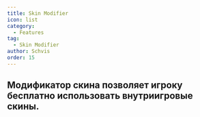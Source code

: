 ```yaml
---
title: Skin Modifier
icon: list
category:
  - Features
tag:
  - Skin Modifier
author: Schvis
order: 15
---
```


## Модификатор скина позволяет игроку бесплатно использовать внутриигровые скины.

